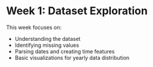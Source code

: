 # Week 1: Dataset Exploration

This week focuses on:
- Understanding the dataset
- Identifying missing values
- Parsing dates and creating time features
- Basic visualizations for yearly data distribution
